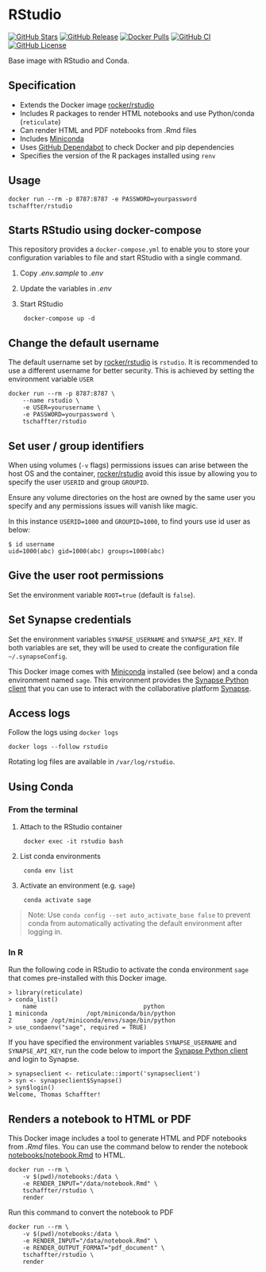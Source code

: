 # RStudio

[![GitHub Stars](https://img.shields.io/github/stars/tschaffter/rstudio.svg?color=94398d&labelColor=555555&logoColor=ffffff&style=for-the-badge&logo=github)](https://github.com/tschaffter/rstudio)
[![GitHub Release](https://img.shields.io/github/release/tschaffter/rstudio.svg?color=94398d&labelColor=555555&logoColor=ffffff&style=for-the-badge&logo=github)](https://github.com/tschaffter/rstudio/releases)
[![Docker Pulls](https://img.shields.io/docker/pulls/tschaffter/rstudio.svg?color=94398d&labelColor=555555&logoColor=ffffff&style=for-the-badge&label=pulls&logo=docker)](https://hub.docker.com/r/tschaffter/rstudio)
[![GitHub CI](https://img.shields.io/github/workflow/status/tschaffter/rstudio/ci.svg?color=94398d&labelColor=555555&logoColor=ffffff&style=for-the-badge&logo=github)](https://github.com/tschaffter/rstudio)
[![GitHub License](https://img.shields.io/github/license/tschaffter/rstudio.svg?color=94398d&labelColor=555555&logoColor=ffffff&style=for-the-badge&logo=github)](https://github.com/tschaffter/rstudio)

Base image with RStudio and Conda.

## Specification

- Extends the Docker image [rocker/rstudio]
- Includes R packages to render HTML notebooks and use Python/conda (`reticulate`)
- Can render HTML and PDF notebooks from .Rmd files
- Includes [Miniconda]
- Uses [GitHub Dependabot] to check Docker and pip dependencies
- Specifies the version of the R packages installed using `renv`

## Usage

    docker run --rm -p 8787:8787 -e PASSWORD=yourpassword tschaffter/rstudio

## Starts RStudio using docker-compose

This repository provides a `docker-compose.yml` to enable you to store your
configuration variables to file and start RStudio with a single command.

1. Copy *.env.sample* to *.env*
2. Update the variables in *.env*
3. Start RStudio

        docker-compose up -d

## Change the default username

The default username set by [rocker/rstudio] is `rstudio`. It is recommended to
use a different username for better security. This is achieved by setting the
environment variable `USER`

    docker run --rm -p 8787:8787 \
        --name rstudio \
        -e USER=yourusername \
        -e PASSWORD=yourpassword \
        tschaffter/rstudio

## Set user / group identifiers

When using volumes (`-v` flags) permissions issues can arise between the host OS
and the container, [rocker/rstudio] avoid this issue by allowing you to specify
the user `USERID` and group `GROUPID`.

Ensure any volume directories on the host are owned by the same user you specify
and any permissions issues will vanish like magic.

In this instance `USERID=1000` and `GROUPID=1000`, to find yours use id user as
below:

    $ id username
    uid=1000(abc) gid=1000(abc) groups=1000(abc)

## Give the user root permissions

Set the environment variable `ROOT=true` (default is `false`).

## Set Synapse credentials

Set the environment variables `SYNAPSE_USERNAME` and `SYNAPSE_API_KEY`. If both
variables are set, they will be used to create the configuration file
`~/.synapseConfig`.

This Docker image comes with [Miniconda] installed (see below) and a conda
environment named `sage`. This environment provides the [Synapse Python client]
that you can use to interact with the collaborative platform [Synapse].

## Access logs

Follow the logs using `docker logs`

    docker logs --follow rstudio

Rotating log files are available in `/var/log/rstudio`.

## Using Conda

### From the terminal

1. Attach to the RStudio container

        docker exec -it rstudio bash

2. List conda environments

        conda env list

3. Activate an environment (e.g. `sage`)

        conda activate sage

> Note: Use `conda config --set auto_activate_base false` to prevent conda from
automatically activating the default environment after logging in.

### In R

Run the following code in RStudio to activate the conda environment `sage` that
comes pre-installed with this Docker image.

    > library(reticulate)
    > conda_list()
        name                              python
    1 miniconda           /opt/miniconda/bin/python
    2      sage /opt/miniconda/envs/sage/bin/python
    > use_condaenv("sage", required = TRUE)

If you have specified the environment variables `SYNAPSE_USERNAME` and `SYNAPSE_API_KEY`, run the code below to import the [Synapse Python client] and
login to Synapse.

    > synapseclient <- reticulate::import('synapseclient')
    > syn <- synapseclient$Synapse()
    > syn$login()
    Welcome, Thomas Schaffter!

## Renders a notebook to HTML or PDF

This Docker image includes a tool to generate HTML and PDF notebooks from
*.Rmd* files. You can use the command below to render the notebook
[notebooks/notebook.Rmd](notebooks/notebook.Rmd) to HTML.

    docker run --rm \
        -v $(pwd)/notebooks:/data \
        -e RENDER_INPUT="/data/notebook.Rmd" \
        tschaffter/rstudio \
        render

Run this command to convert the notebook to PDF

    docker run --rm \
        -v $(pwd)/notebooks:/data \
        -e RENDER_INPUT="/data/notebook.Rmd" \
        -e RENDER_OUTPUT_FORMAT="pdf_document" \
        tschaffter/rstudio \
        render

<!-- Definitions -->

[rocker/rstudio]: https://hub.docker.com/r/rocker/rstudio
[Miniconda]: https://docs.conda.io/en/latest/miniconda.html
[synapse]: https://www.synapse.org/
[Synapse Python client]: https://pypi.org/project/synapseclient/
[GitHub Dependabot]: https://docs.github.com/en/free-pro-team@latest/github/administering-a-repository/enabling-and-disabling-version-updates
